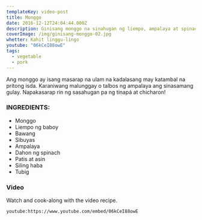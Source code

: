 ```yaml
---
templateKey: video-post
title: Monggo
date: 2016-12-12T24:04:44.000Z
description: Ginisang monggo na sinahugan ng liempo, ampalaya at spinach
coverImage: /img/ginisang-monggo-02.jpg
whetter: Kahit linggu-lingo
youtube: "06kCeI88owE"
tags:
  - vegetable
  - pork
---
```


Ang monggo ay isang masarap na ulam na kadalasang may katambal na pritong isda. Karaniwang malunggay o talbos ng ampalaya ang sinasamang gulay. Napakasarap rin ng sasahugan pa ng tinapá at chicharon!

### INGREDIENTS:
* Monggo
* Liempo ng baboy
* Bawang
* Sibuyas
* Ampalaya
* Dahon ng spinach
* Patis at asin
* Siling haba
* Tubig

### Video
Watch and cook-along with the video recipe.

`youtube:https://www.youtube.com/embed/06kCeI88owE`

